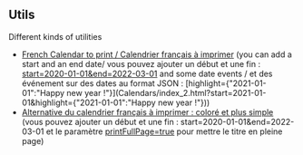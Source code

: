## Utils

Different kinds of utilities

- [French Calendar to print / Calendrier français à imprimer](Calendars/index.html) (you can add a start and an end date/ vous pouvez ajouter un début et une fin : [start=2020-01-01&end=2022-03-01](Calendars/index_2.html?start=2020-01-01&end=2022-03-01) and some date events / et des événement sur des dates au format JSON : [highlight={"2021-01-01":"Happy new year !"}](Calendars/index_2.html?start=2021-01-01&highlight={"2021-01-01":"Happy new year !"}))
- [Alternative du calendrier français à imprimer : coloré et plus simple](Calendars/index_2.html) (vous pouvez ajouter un début et une fin : start=2020-01-01&end=2022-03-01 et le paramètre [printFullPage=true](Calendars/index_2.html?printFullPage=true)  pour mettre le titre en pleine page)
